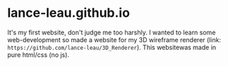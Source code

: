 # lance-leau.github.io
It's my first website, don't judge me too harshly.
I wanted to learn some web-development so made a website for my 3D wireframe renderer (link: ```https://github.com/lance-leau/3D_Renderer```). This websitewas made in pure html/css (no js). 
